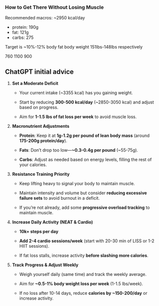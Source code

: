 ### **How to Get There Without Losing Muscle**

Recommended macros:
~2950 kcal/day
- protein: 190g
- fat: 121g
- carbs: 275

Target is ~10%-12% body fat
body weight 151lbs-148lbs respectively  

760
1100
900
## ChatGPT initial advice

1. **Set a Moderate Deficit**
    
    - Your current intake (~3355 kcal) has you gaining weight.
        
    - Start by reducing **300-500 kcal/day** (~2850-3050 kcal) and adjust based on progress.
        
    - Aim for **1-1.5 lbs of fat loss per week** to avoid muscle loss.
        
2. **Macronutrient Adjustments**
    
    - **Protein**: Keep it at **1g-1.2g per pound of lean body mass** (around **175-200g protein/day**).
        
    - **Fats**: Don’t drop too low—**~0.3-0.4g per pound** (~55-75g).
        
    - **Carbs**: Adjust as needed based on energy levels, filling the rest of your calories.
        
3. **Resistance Training Priority**
    
    - Keep lifting heavy to signal your body to maintain muscle.
        
    - Maintain intensity and volume but consider **reducing excessive failure sets** to avoid burnout in a deficit.
        
    - If you’re not already, add some **progressive overload tracking** to maintain muscle.
        
4. **Increase Daily Activity (NEAT & Cardio)**
    
    - **10k+ steps per day**
        
    - **Add 2-4 cardio sessions/week** (start with 20-30 min of LISS or 1-2 HIIT sessions).
        
    - If fat loss stalls, increase activity **before slashing more calories**.
        
5. **Track Progress & Adjust Weekly**
    
    - Weigh yourself daily (same time) and track the weekly average.
        
    - Aim for **~0.5-1% body weight loss per week** (1-1.5 lbs/week).
        
    - If no loss after 10-14 days, reduce **calories by ~150-200/day** or increase activity.